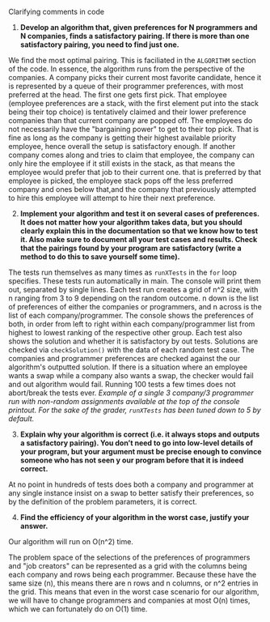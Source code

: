Clarifying comments in code

1. **Develop an algorithm that, given preferences for N programmers and N companies, finds a satisfactory pairing. If 
there is more than one satisfactory pairing, you need to find just one.** 

We find the most optimal pairing. This is faciliated in the `ALGORITHM` section of the code. In essence, the algorithm runs from the perspective of the companies. A company picks their current most favorite candidate, hence it is represented by a queue of their programmer preferences, with most preferred at the head. The first one gets first pick. That employee (employee preferences are a stack, with the first element put into the stack being their top choice) is tentatively claimed and their lower preference companies than that current company are popped off. The employees do not necessarily have the "bargaining power" to get to their top pick. That is fine as long as the company is getting their highest available priority employee, hence overall the setup is satisfactory enough. If another company comes along and tries to claim that employee, the company can only hire the employee if it still exists in the stack, as that means the employee would prefer that job to their current one. that is preferred by that employee is picked, the employee stack pops off the less preferred company and ones below that,and the company that previously attempted to hire this employee will attempt to hire their next preference. 

2.  **Implement your algorithm and test it on several cases of preferences. It does not matter how your algorithm takes 
data, but you should clearly explain this in the documentation so that we know how to test it. Also make sure to document 
all your test cases and results. Check that the pairings found by your program are satisfactory (write a method to do 
this to save yourself some time).**

The tests run themselves as many times as `runXTests` in the `for` loop specifies.
These tests run automatically in main. The console will print them out,
separated by single lines. Each test run creates a grid of n^2 size, with
n ranging from 3 to 9 depending on the random outcome. n down is the
list of preferences of either the companies or programmers, and n across
is the list of each company/programmer. The console shows the preferences
of both, in order from left to right within each company/programmer list
from highest to lowest ranking of the respective other group. Each test
also shows the solution and whether it is satisfactory by out tests. Solutions
are checked via `checkSolution()` with the data of each random test case.
The companies and programmer preferences are checked against the our
algorithm's outputted solution. If there is a situation where an employee wants a swap while a company also wants a swap,
the checker would fail and out algorithm would fail. Running 100 tests a few times does not abort/break the tests ever.
*Example of a single 3 company/3 programmer run with non-random assignments available at the top of the console printout. For
the sake of the grader, `runXTests` has been tuned down to 5 by default.*

3. **Explain why your algorithm is correct (i.e. it always stops and outputs a satisfactory pairing). You don’t need to 
go into low-level details of your program, but your argument must be precise enough to convince someone who has not seen y
our program before that it is indeed correct.**

At no point in hundreds of tests does both a company and programmer at any single instance insist on a swap to better satisfy their preferences, so by the definition of the problem parameters, it is correct. 

4. **Find the efficiency of your algorithm in the worst case, justify your
answer.**

Our algorithm will run on O(n^2) time.

The problem space of the selections of the preferences of programmers and "job creators" can be represented as a grid with the columns being each company and rows being each programmer. Because these have the same size (n), this means there are n rows and n columns, or n^2 entries in the grid. This means that even in the worst case scenario for our algorithm, we will have to change programmers and companies at most O(n) times, which we can fortunately do on O(1) time.


